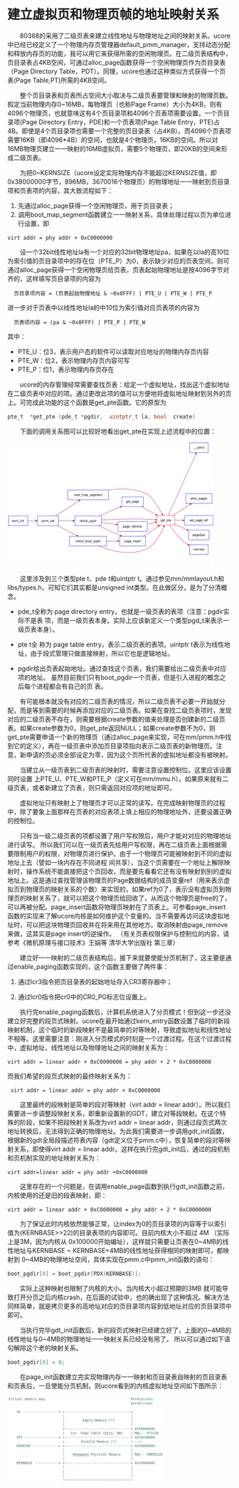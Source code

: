 # 建立虚拟页和物理页帧的地址映射关系



&emsp;&emsp;80368的采用了二级页表来建立线性地址与物理地址之间的映射关系。ucore中已经已经定义了一个物理内存页管理器default\_pmm\_manager，支持动态分配和释放内存页的功能，我可以用它来获得所需的空闲物理页。在二级页表结构中，页目录表占4KB空间，可通过alloc\_page函数获得一个空闲物理页作为页目录表（Page Directory Table，PDT）。同理，ucore也通过这种类似方式获得一个页表(Page Table,PT)所需的4KB空间。

&emsp;&emsp;整个页目录表和页表所占空间大小取决与二级页表要管理和映射的物理页数。假定当前物理内存0~16MB，每物理页（也称Page Frame）大小为4KB，则有4096个物理页，也就意味这有4个页目录项和4096个页表项需要设置。一个页目录项(Page Directory Entry，PDE)和一个页表项(Page Table Entry，PTE)占4B。即使是4个页目录项也需要一个完整的页目录表（占4KB）。而4096个页表项需要16KB（即4096*4B）的空间，也就是4个物理页，16KB的空间。所以对16MB物理页建立一一映射的16MB虚拟页，需要5个物理页，即20KB的空间来形成二级页表。

&emsp;&emsp;为把0\~KERNSIZE（ucore设定实际物理内存不能超过KERNSIZE值，即0x38000000字节，896MB，3670016个物理页）的物理地址一一映射到页目录项和页表项的内容，其大致流程如下：

1. 先通过alloc\_page获得一个空闲物理页，用于页目录表；
2. 调用boot\_map\_segment函数建立一一映射关系，具体处理过程以页为单位进行设置，即
```
virt addr = phy addr + 0xC0000000
```
&emsp;&emsp;设一个32bit线性地址la有一个对应的32bit物理地址pa，如果在以la的高10位为索引值的页目录项中的存在位（PTE\_P）为0，表示缺少对应的页表空间，则可通过alloc\_page获得一个空闲物理页给页表，页表起始物理地址是按4096字节对齐的，这样填写页目录项的内容为
```
  页目录项内容 = (页表起始物理地址 & ~0x0FFF) | PTE_U | PTE_W | PTE_P
```
进一步对于页表中以线性地址la的中10位为索引值对应页表项的内容为
```
  页表项内容 = (pa & ~0x0FFF) | PTE_P | PTE_W
```
其中：

* PTE\_U：位3，表示用户态的软件可以读取对应地址的物理内存页内容
* PTE\_W：位2，表示物理内存页内容可写
* PTE\_P：位1，表示物理内存页存在

&emsp;&emsp;ucore的内存管理经常需要查找页表：给定一个虚拟地址，找出这个虚拟地址在二级页表中对应的项。通过更改此项的值可以方便地将虚拟地址映射到另外的页上。可完成此功能的这个函数是get\_pte函数。它的原型为
```c
pte_t  *get_pte (pde_t *pgdir,  uintptr_t la, bool  create)
```
&emsp;&emsp;下面的调用关系图可以比较好地看出get\_pte在实现上述流程中的位置：

![ get\_pte调用关系图](./lab2_2_page1.png)



&emsp;&emsp;这里涉及到三个类型pte t、pde t和uintptr
t。通过参见mm/mmlayout.h和libs/types.h，可知它们其实都是unsigned
int类型。在此做区分，是为了分清概念。

- pde\_t全称为 page directory
entry，也就是一级页表的表项（注意：pgdir实际不是表
项，而是一级页表本身。实际上应该新定义一个类型pgd\_t来表示一级页表本身）。
- pte t全 称为 page table entry，表示二级页表的表项。uintptr
t表示为线性地址，由于段式管理只做直接映射，所以它也是逻辑地址。

- pgdir给出页表起始地址。通过查找这个页表，我们需要给出二级页表中对应项的地址。
虽然目前我们只有boot\_pgdir一个页表，但是引入进程的概念之后每个进程都会有自己的页
表。

&emsp;&emsp;有可能根本就没有对应的二级页表的情况，所以二级页表不必要一开始就分配，而是等到需要的时候再添加对应的二级页表。如果在查找二级页表项时，发现对应的二级页表不存在，则需要根据create参数的值来处理是否创建新的二级页表。如果create参数为0，则get\_pte返回NULL；如果create参数不为0，则get\_pte需要申请一个新的物理页（通过alloc\_page来实现，可在mm/pmm.h中找到它的定义），再在一级页表中添加页目录项指向表示二级页表的新物理页。注意，新申请的页必须全部设定为零，因为这个页所代表的虚拟地址都没有被映射。

&emsp;&emsp;当建立从一级页表到二级页表的映射时，需要注意设置控制位。这里应该设置同时设置
上PTE\_U、PTE\_W和PTE\_P（定义可在mm/mmu.h）。如果原来就有二级页表，或者新建立了页表，则只需返回对应项的地址即可。

&emsp;&emsp;虚拟地址只有映射上了物理页才可以正常的读写。在完成映射物理页的过程中，除了要象上面那样在页表的对应表项上填上相应的物理地址外，还要设置正确的控制位。


&emsp;&emsp;只有当一级二级页表的项都设置了用户写权限后，用户才能对对应的物理地址进行读写。
所以我们可以在一级页表先给用户写权限，再在二级页表上面根据需要限制用户的权限，对物理页进行保护。由于一个物理页可能被映射到不同的虚拟地址上去（譬如一块内存在不同进程
间共享），当这个页需要在一个地址上解除映射时，操作系统不能直接把这个页回收，而是要先看看它还有没有映射到别的虚拟地址上。这是通过查找管理该物理页的Page数据结构的成员变量ref（用来表示虚拟页到物理页的映射关系的个数）来实现的，如果ref为0了，表示没有虚拟页到物理页的映射关系了，就可以把这个物理页给回收了，从而这个物理页是free的了，可以再被分配。page\_insert函数将物理页映射在了页表上。可参看page\_insert函数的实现来了解ucore内核是如何维护这个变量的。当不需要再访问这块虚拟地址时，可以把这块物理页回收并在将来用在其他地方。取消映射由page\_remove来做，这其实是page
insert的逆操作。
（有关页表权限保护与控制位的内容，请参考《微机原理与接口技术》王娟等 清华大学出版社 第三章）

&emsp;&emsp;建立好一一映射的二级页表结构后，接下来就要使能分页机制了，这主要是通过enable\_paging函数实现的，这个函数主要做了两件事：

1. 通过lcr3指令把页目录表的起始地址存入CR3寄存器中；

2. 通过lcr0指令把cr0中的CR0\_PG标志位设置上。

&emsp;&emsp;执行完enable\_paging函数后，计算机系统进入了分页模式！但到这一步还没建立好完整的段页式映射。ucore在最开始通过kern\_entry函数设置了临时的新段映射机制，这个临时的新段映射不是最简单的对等映射，导致虚拟地址和线性地址不相等。这里需要注意：刚进入分页模式的时刻是一个过渡过程。在这个过渡过程中，虚拟地址，线性地址以及物理地址之间的映射关系为：
```
virt addr = linear addr + 0xC0000000 = phy addr + 2 * 0xC0000000
```
而我们希望的段页式映射的最终映射关系为：
```
 virt addr = linear addr = phy addr + 0xC0000000
```
&emsp;&emsp;这里最终的段映射是简单的段对等映射（virt addr = linear addr）。所以我们需要进一步调整段映射关系，即重新设置新的GDT，建立对等段映射。在这个特殊的阶段，如果不把段映射关系改为virt addr = linear addr，则通过段页式两次地址转换后，无法得到正确的物理地址。为此我们需要进一步调用gdt\_init函数，根据新的gdt全局段描述符表内容（gdt定义位于pmm.c中），恢复简单的段对等映射关系，即使得virt addr = linear addr。这样在执行完gdt\_init后，通过的段机制和页机制实现的地址映射关系为：
```
virt addr=linear addr = phy addr +0xC0000000
```
&emsp;&emsp;这里存在的一个问题是，在调用enable\_page函数到执行gdt\_init函数之前，内核使用的还是旧的段表映射，即：
```
virt addr = linear addr + 0xC0000000 = phy addr + 2 * 0xC0000000
```
&emsp;&emsp;为了保证此时内核依然能够正常，让index为0的页目录项的内容等于以索引值为(KERNBASE>>22)的目录表项的内容即可。目前内核大小不超过
4M （实际上是3M，因为内核从 0x100000开始编址），这样就只需要让页表在0\~4MB的线性地址与KERNBASE \~ KERNBASE+4MB的线性地址获得相同的映射即可，都映射到 0\~4MB的物理地址空间，具体实现在pmm.c中pmm\_init函数的语句：
```c
boot_pgdir[0] = boot_pgdir[PDX(KERNBASE)];
```
&emsp;&emsp;实际上这种映射也限制了内核的大小。当内核大小超过预期的3MB
就可能导致打开分页之后内核crash，在后面的试验中，也的确出现了这种情况。解决方法同样简单，就是拷贝更多的高地址对应的页目录项内容到低地址对应的页目录项中即可。

&emsp;&emsp;当执行完毕gdt\_init函数后，新的段页式映射已经建立好了，上面的0\~4MB的线性地址与0\~4MB的物理地址一一映射关系已经没有用了。
所以可以通过如下语句解除这个老的映射关系。
```c
boot_pgdir[0] = 0;
```
&emsp;&emsp;在page\_init函数建立完实现物理内存一一映射和页目录表自映射的页目录表和页表后，一旦使能分页机制，则ucore看到的内核虚拟地址空间如下图所示：

![使能分页机制后的虚拟地址空间图](./lab2_2_page2.png)

